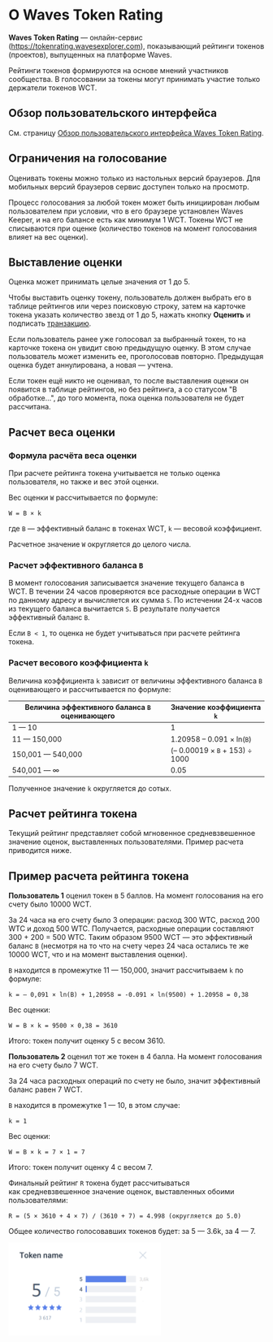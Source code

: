 # О Waves Token Rating

**Waves Token Rating** — онлайн-сервис (https://tokenrating.wavesexplorer.com), показывающий рейтинги токенов (проектов), выпущенных на платформе Waves.

Рейтинги токенов формируются на основе мнений участников сообщества. В голосовании за токены могут принимать участие только держатели токенов WCT.

## Обзор пользовательского интерфейса

См. страницу [Обзор пользовательского интерфейса Waves Token Rating](/waves-token-rating/waves-token-rating-user-interface-overview.md).

## Ограничения на голосование

Оценивать токены можно только из настольных версий браузеров. Для мобильных версий браузеров сервис доступен только на просмотр.

Процесс голосования за любой токен может быть инициирован любым пользователем при условии, что в его браузере установлен Waves Keeper, и на его балансе есть как минимум 1 WCT. Токены WCT не списываются при оценке (количество токенов на момент голосования влияет на вес оценки).

## Выставление оценки

Оценка может принимать целые значения от 1 до 5.

Чтобы выставить оценку токену, пользователь должен выбрать его в таблице рейтингов или через поисковую строку, затем на карточке токена указать количество звезд от 1 до 5, нажать кнопку **Оценить** и подписать [транзакцию](/waves-token-rating/user-score-data-transaction.md).

Если пользователь ранее уже голосовал за выбранный токен, то на карточке токена он увидит свою предыдущую оценку. В этом случае пользователь может изменить ее, проголосовав повторно. Предыдущая оценка будет аннулирована, а новая — учтена.

Если токен ещё никто не оценивал, то после выставления оценки он появится в таблице рейтингов, но без рейтинга, а со статусом "В обработке...", до того момента, пока оценка пользователя не будет рассчитана.

## Расчет веса оценки

### Формула расчёта веса оценки

При расчете рейтинга токена учитывается не только оценка пользователя, но также и вес этой оценки.

Вес оценки `W` рассчитывается по формуле:

```
W = B × k
```

где
`B` — эффективный баланс в токенах WCT,
`k` — весовой коэффициент.

Расчетное значение `W` округляется до целого числа.

### Расчет эффективного баланса `B`

В момент голосования записывается значение текущего баланса в WCT. В течении 24 часов проверяются все расходные операции в WCT по данному адресу и вычисляется их сумма `S`. По истечении 24-х часов из текущего баланса вычитается `S`. В результате получается эффективный баланс `B`.  

Если `B < 1`, то оценка не будет учитываться при расчете рейтинга токена.

### Расчет весового коэффициента `k`

Величина коэффициента `k` зависит от величины эффективного баланса `B` оценивающего и рассчитывается по формуле:

|Величина эффективного баланса `B` оценивающего|Значение коэффициента `k`|
|---|---|
|1 — 10|1|
|11 — 150,000|1.20958 – 0.091 × ln(`B`)|
|150,001 — 540,000|(– 0.00019 × `B` + 153) ÷ 1000|
|540,001 — ∞|0.05|

Полученное значение `k` округляется до сотых.

## Расчет рейтинга токена

Текущий рейтинг представляет собой мгновенное средневзвешенное значение оценок, выставленных пользователями. Пример расчета приводится ниже.

## Пример расчета рейтинга токена

**Пользователь 1** оценил токен в 5 баллов. На момент голосования на его счету было 10000 WCT.

За 24 часа на его счету было 3 операции: расход 300 WTC, расход 200 WTC и доход 500 WTC. Получается, расходные операции составляют 300 + 200 = 500 WTC. Таким образом 9500 WCT — это эффективный баланс `B` (несмотря на то что на счету через 24 часа остались те же 10000 WCT, что и на момент выставления оценки).

`B` находится в промежутке 11 — 150,000, значит рассчитываем `k` по формуле:
```
k = – 0,091 × ln(B) + 1,20958 = -0.091 × ln(9500) + 1.20958 = 0,38
```

Вес оценки:
```
W = B × k = 9500 × 0,38 = 3610
```

Итого: токен получит оценку 5 с весом 3610.



**Пользователь 2** оценил тот же токен в 4 балла. На момент голосования на его счету было 7 WCT.

За 24 часа расходных операций по счету не было, значит эффективный баланс равен 7 WCT.

`B` находится в промежутке 1 — 10, в этом случае:
```
k = 1
```

Вес оценки:
```
W = B × k = 7 × 1 = 7
```

Итого: токен получит оценку 4 с весом 7.

Финальный рейтинг `R` токена будет рассчитываться как средневзвешенное значение оценок, выставленных обоими пользователями:

```
R = (5 × 3610 + 4 × 7) / (3610 + 7) = 4.998 (округляется до 5.0)
```

Общее количество голосовавших токенов будет: за 5 — 3.6k, за 4 — 7.

<img src="img/token-rating.png" alt="faucet" width="300"/>


